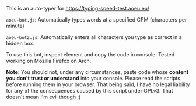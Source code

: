 This is an auto-typer for https://typing-speed-test.aoeu.eu/

`aoeu-bot.js`: Automatically types words at a specified CPM (characters per minute)

`aoeu-bot2.js`: Automatically enters all characters you type as correct in a hidden box.

To use this bot, inspect element and copy the code in console. Tested working on Mozilla Firefox on Arch.

**Note**: You should not, under any circumstances, paste code whose **content you don't trust or understand** into your console. Please read the scripts before running them in your browser. That being said, I have no legal liability for any of the consequences caused by this script under GPLv3. That doesn't mean I'm evil though ;)
